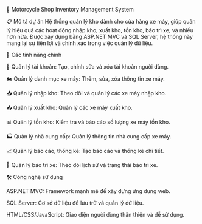 🚀 Motorcycle Shop Inventory Management System

📋 Mô tả dự án
Hệ thống quản lý kho dành cho cửa hàng xe máy, giúp quản lý hiệu quả các hoạt động nhập kho, xuất kho, tồn kho, bảo trì xe, và nhiều hơn nữa. Được xây dựng bằng ASP.NET MVC và SQL Server, hệ thống này mang lại sự tiện lợi và chính xác trong việc quản lý dữ liệu.

🌟 Các tính năng chính

👤 Quản lý tài khoản: Tạo, chỉnh sửa và xóa tài khoản người dùng.

🏍️ Quản lý danh mục xe máy: Thêm, sửa, xóa thông tin xe máy.

📥 Quản lý nhập kho: Theo dõi và quản lý các xe máy nhập kho.

📤 Quản lý xuất kho: Quản lý các xe máy xuất kho.

📊 Quản lý tồn kho: Kiểm tra và báo cáo số lượng xe máy tồn kho.

🏭 Quản lý nhà cung cấp: Quản lý thông tin nhà cung cấp xe máy.

📈 Quản lý báo cáo, thống kê: Tạo báo cáo và thống kê chi tiết.

🔧 Quản lý bảo trì xe: Theo dõi lịch sử và trạng thái bảo trì xe.

🛠️ Công nghệ sử dụng

ASP.NET MVC: Framework mạnh mẽ để xây dựng ứng dụng web.

SQL Server: Cơ sở dữ liệu để lưu trữ và quản lý dữ liệu.

HTML/CSS/JavaScript: Giao diện người dùng thân thiện và dễ sử dụng.
